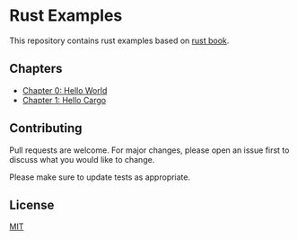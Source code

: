 # Rust Examples 

This repository contains rust examples based on [rust book](https://doc.rust-lang.org/stable/book/title-page.html).

## Chapters

- [Chapter 0: Hello World](./ch00_hello_world)
- [Chapter 1: Hello Cargo](./ch01_hello_carge)

## Contributing

Pull requests are welcome. For major changes, please open an issue first
to discuss what you would like to change.

Please make sure to update tests as appropriate.

## License

[MIT](https://choosealicense.com/licenses/mit/)